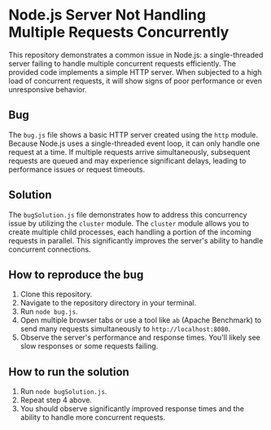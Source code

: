 # Node.js Server Not Handling Multiple Requests Concurrently

This repository demonstrates a common issue in Node.js: a single-threaded server failing to handle multiple concurrent requests efficiently.  The provided code implements a simple HTTP server.  When subjected to a high load of concurrent requests, it will show signs of poor performance or even unresponsive behavior.

## Bug
The `bug.js` file shows a basic HTTP server created using the `http` module.  Because Node.js uses a single-threaded event loop, it can only handle one request at a time.  If multiple requests arrive simultaneously, subsequent requests are queued and may experience significant delays, leading to performance issues or request timeouts.

## Solution
The `bugSolution.js` file demonstrates how to address this concurrency issue by utilizing the `cluster` module. The `cluster` module allows you to create multiple child processes, each handling a portion of the incoming requests in parallel. This significantly improves the server's ability to handle concurrent connections.

## How to reproduce the bug
1. Clone this repository.
2. Navigate to the repository directory in your terminal.
3. Run `node bug.js`.
4. Open multiple browser tabs or use a tool like `ab` (Apache Benchmark) to send many requests simultaneously to `http://localhost:8080`.
5. Observe the server's performance and response times.  You'll likely see slow responses or some requests failing.

## How to run the solution
1. Run `node bugSolution.js`.
2. Repeat step 4 above.
3. You should observe significantly improved response times and the ability to handle more concurrent requests.
